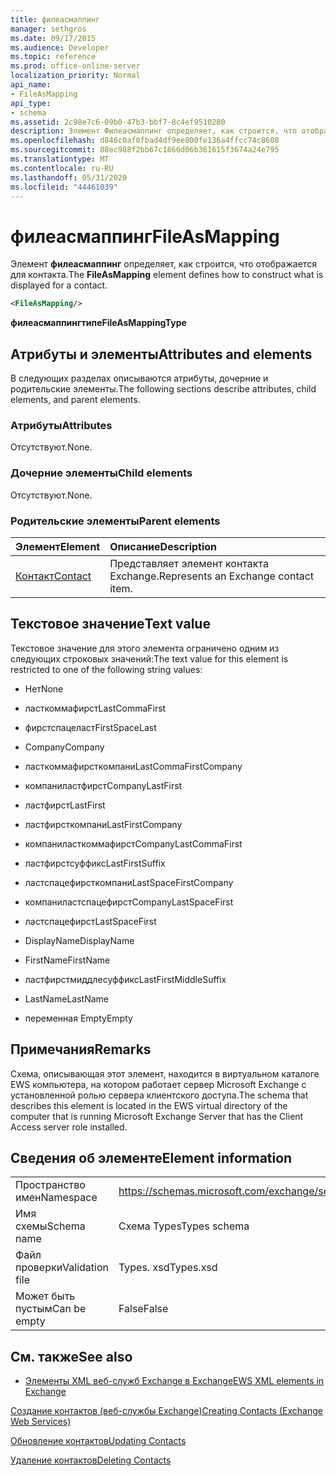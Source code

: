 ```yaml
---
title: филеасмаппинг
manager: sethgros
ms.date: 09/17/2015
ms.audience: Developer
ms.topic: reference
ms.prod: office-online-server
localization_priority: Normal
api_name:
- FileAsMapping
api_type:
- schema
ms.assetid: 2c98e7c6-09b0-47b3-bbf7-8c4ef9510280
description: Элемент Филеасмаппинг определяет, как строится, что отображается для контакта.
ms.openlocfilehash: d846c0af0fbad4df9ee800fe136a4ffcc74c8608
ms.sourcegitcommit: 88ec988f2bb67c1866d06b361615f3674a24e795
ms.translationtype: MT
ms.contentlocale: ru-RU
ms.lasthandoff: 05/31/2020
ms.locfileid: "44461039"
---
```

# <a name="fileasmapping"></a><span data-ttu-id="0ae95-103">филеасмаппинг</span><span class="sxs-lookup"><span data-stu-id="0ae95-103">FileAsMapping</span></span>

<span data-ttu-id="0ae95-104">Элемент **филеасмаппинг** определяет, как строится, что отображается для контакта.</span><span class="sxs-lookup"><span data-stu-id="0ae95-104">The **FileAsMapping** element defines how to construct what is displayed for a contact.</span></span> 
  
```xml
<FileAsMapping/>
```

 <span data-ttu-id="0ae95-105">**филеасмаппингтипе**</span><span class="sxs-lookup"><span data-stu-id="0ae95-105">**FileAsMappingType**</span></span>
## <a name="attributes-and-elements"></a><span data-ttu-id="0ae95-106">Атрибуты и элементы</span><span class="sxs-lookup"><span data-stu-id="0ae95-106">Attributes and elements</span></span>

<span data-ttu-id="0ae95-107">В следующих разделах описываются атрибуты, дочерние и родительские элементы.</span><span class="sxs-lookup"><span data-stu-id="0ae95-107">The following sections describe attributes, child elements, and parent elements.</span></span>
  
### <a name="attributes"></a><span data-ttu-id="0ae95-108">Атрибуты</span><span class="sxs-lookup"><span data-stu-id="0ae95-108">Attributes</span></span>

<span data-ttu-id="0ae95-109">Отсутствуют.</span><span class="sxs-lookup"><span data-stu-id="0ae95-109">None.</span></span>
  
### <a name="child-elements"></a><span data-ttu-id="0ae95-110">Дочерние элементы</span><span class="sxs-lookup"><span data-stu-id="0ae95-110">Child elements</span></span>

<span data-ttu-id="0ae95-111">Отсутствуют.</span><span class="sxs-lookup"><span data-stu-id="0ae95-111">None.</span></span>
  
### <a name="parent-elements"></a><span data-ttu-id="0ae95-112">Родительские элементы</span><span class="sxs-lookup"><span data-stu-id="0ae95-112">Parent elements</span></span>

|<span data-ttu-id="0ae95-113">**Элемент**</span><span class="sxs-lookup"><span data-stu-id="0ae95-113">**Element**</span></span>|<span data-ttu-id="0ae95-114">**Описание**</span><span class="sxs-lookup"><span data-stu-id="0ae95-114">**Description**</span></span>|
|:-----|:-----|
|[<span data-ttu-id="0ae95-115">Контакт</span><span class="sxs-lookup"><span data-stu-id="0ae95-115">Contact</span></span>](contact.md) <br/> |<span data-ttu-id="0ae95-116">Представляет элемент контакта Exchange.</span><span class="sxs-lookup"><span data-stu-id="0ae95-116">Represents an Exchange contact item.</span></span>  <br/> |
   
## <a name="text-value"></a><span data-ttu-id="0ae95-117">Текстовое значение</span><span class="sxs-lookup"><span data-stu-id="0ae95-117">Text value</span></span>

<span data-ttu-id="0ae95-118">Текстовое значение для этого элемента ограничено одним из следующих строковых значений:</span><span class="sxs-lookup"><span data-stu-id="0ae95-118">The text value for this element is restricted to one of the following string values:</span></span>
  
- <span data-ttu-id="0ae95-119">Нет</span><span class="sxs-lookup"><span data-stu-id="0ae95-119">None</span></span>
    
- <span data-ttu-id="0ae95-120">ласткоммафирст</span><span class="sxs-lookup"><span data-stu-id="0ae95-120">LastCommaFirst</span></span>
    
- <span data-ttu-id="0ae95-121">фирстспацеласт</span><span class="sxs-lookup"><span data-stu-id="0ae95-121">FirstSpaceLast</span></span>
    
- <span data-ttu-id="0ae95-122">Company</span><span class="sxs-lookup"><span data-stu-id="0ae95-122">Company</span></span>
    
- <span data-ttu-id="0ae95-123">ласткоммафирсткомпани</span><span class="sxs-lookup"><span data-stu-id="0ae95-123">LastCommaFirstCompany</span></span>
    
- <span data-ttu-id="0ae95-124">компаниластфирст</span><span class="sxs-lookup"><span data-stu-id="0ae95-124">CompanyLastFirst</span></span>
    
- <span data-ttu-id="0ae95-125">ластфирст</span><span class="sxs-lookup"><span data-stu-id="0ae95-125">LastFirst</span></span>
    
- <span data-ttu-id="0ae95-126">ластфирсткомпани</span><span class="sxs-lookup"><span data-stu-id="0ae95-126">LastFirstCompany</span></span>
    
- <span data-ttu-id="0ae95-127">компаниласткоммафирст</span><span class="sxs-lookup"><span data-stu-id="0ae95-127">CompanyLastCommaFirst</span></span>
    
- <span data-ttu-id="0ae95-128">ластфирстсуффикс</span><span class="sxs-lookup"><span data-stu-id="0ae95-128">LastFirstSuffix</span></span>
    
- <span data-ttu-id="0ae95-129">ластспацефирсткомпани</span><span class="sxs-lookup"><span data-stu-id="0ae95-129">LastSpaceFirstCompany</span></span>
    
- <span data-ttu-id="0ae95-130">компаниластспацефирст</span><span class="sxs-lookup"><span data-stu-id="0ae95-130">CompanyLastSpaceFirst</span></span>
    
- <span data-ttu-id="0ae95-131">ластспацефирст</span><span class="sxs-lookup"><span data-stu-id="0ae95-131">LastSpaceFirst</span></span>
    
- <span data-ttu-id="0ae95-132">DisplayName</span><span class="sxs-lookup"><span data-stu-id="0ae95-132">DisplayName</span></span>
    
- <span data-ttu-id="0ae95-133">FirstName</span><span class="sxs-lookup"><span data-stu-id="0ae95-133">FirstName</span></span>
    
- <span data-ttu-id="0ae95-134">ластфирстмиддлесуффикс</span><span class="sxs-lookup"><span data-stu-id="0ae95-134">LastFirstMiddleSuffix</span></span>
    
- <span data-ttu-id="0ae95-135">LastName</span><span class="sxs-lookup"><span data-stu-id="0ae95-135">LastName</span></span>
    
- <span data-ttu-id="0ae95-136">переменная Empty</span><span class="sxs-lookup"><span data-stu-id="0ae95-136">Empty</span></span>
    
## <a name="remarks"></a><span data-ttu-id="0ae95-137">Примечания</span><span class="sxs-lookup"><span data-stu-id="0ae95-137">Remarks</span></span>

<span data-ttu-id="0ae95-138">Схема, описывающая этот элемент, находится в виртуальном каталоге EWS компьютера, на котором работает сервер Microsoft Exchange с установленной ролью сервера клиентского доступа.</span><span class="sxs-lookup"><span data-stu-id="0ae95-138">The schema that describes this element is located in the EWS virtual directory of the computer that is running Microsoft Exchange Server that has the Client Access server role installed.</span></span>
  
## <a name="element-information"></a><span data-ttu-id="0ae95-139">Сведения об элементе</span><span class="sxs-lookup"><span data-stu-id="0ae95-139">Element information</span></span>

|||
|:-----|:-----|
|<span data-ttu-id="0ae95-140">Пространство имен</span><span class="sxs-lookup"><span data-stu-id="0ae95-140">Namespace</span></span>  <br/> |https://schemas.microsoft.com/exchange/services/2006/types  <br/> |
|<span data-ttu-id="0ae95-141">Имя схемы</span><span class="sxs-lookup"><span data-stu-id="0ae95-141">Schema name</span></span>  <br/> |<span data-ttu-id="0ae95-142">Схема Types</span><span class="sxs-lookup"><span data-stu-id="0ae95-142">Types schema</span></span>  <br/> |
|<span data-ttu-id="0ae95-143">Файл проверки</span><span class="sxs-lookup"><span data-stu-id="0ae95-143">Validation file</span></span>  <br/> |<span data-ttu-id="0ae95-144">Types. xsd</span><span class="sxs-lookup"><span data-stu-id="0ae95-144">Types.xsd</span></span>  <br/> |
|<span data-ttu-id="0ae95-145">Может быть пустым</span><span class="sxs-lookup"><span data-stu-id="0ae95-145">Can be empty</span></span>  <br/> |<span data-ttu-id="0ae95-146">False</span><span class="sxs-lookup"><span data-stu-id="0ae95-146">False</span></span>  <br/> |
   
## <a name="see-also"></a><span data-ttu-id="0ae95-147">См. также</span><span class="sxs-lookup"><span data-stu-id="0ae95-147">See also</span></span>



- [<span data-ttu-id="0ae95-148">Элементы XML веб-служб Exchange в Exchange</span><span class="sxs-lookup"><span data-stu-id="0ae95-148">EWS XML elements in Exchange</span></span>](ews-xml-elements-in-exchange.md)


[<span data-ttu-id="0ae95-149">Создание контактов (веб-службы Exchange)</span><span class="sxs-lookup"><span data-stu-id="0ae95-149">Creating Contacts (Exchange Web Services)</span></span>](https://msdn.microsoft.com/library/4845917e-70d1-481c-bbd7-011ec6571789%28Office.15%29.aspx)
  
[<span data-ttu-id="0ae95-150">Обновление контактов</span><span class="sxs-lookup"><span data-stu-id="0ae95-150">Updating Contacts</span></span>](https://msdn.microsoft.com/library/9a865953-b94a-4229-b632-2dee433314be%28Office.15%29.aspx)
  
[<span data-ttu-id="0ae95-151">Удаление контактов</span><span class="sxs-lookup"><span data-stu-id="0ae95-151">Deleting Contacts</span></span>](https://msdn.microsoft.com/library/fcc3dc84-cd3e-455e-a1a7-ae6921c9b588%28Office.15%29.aspx)

